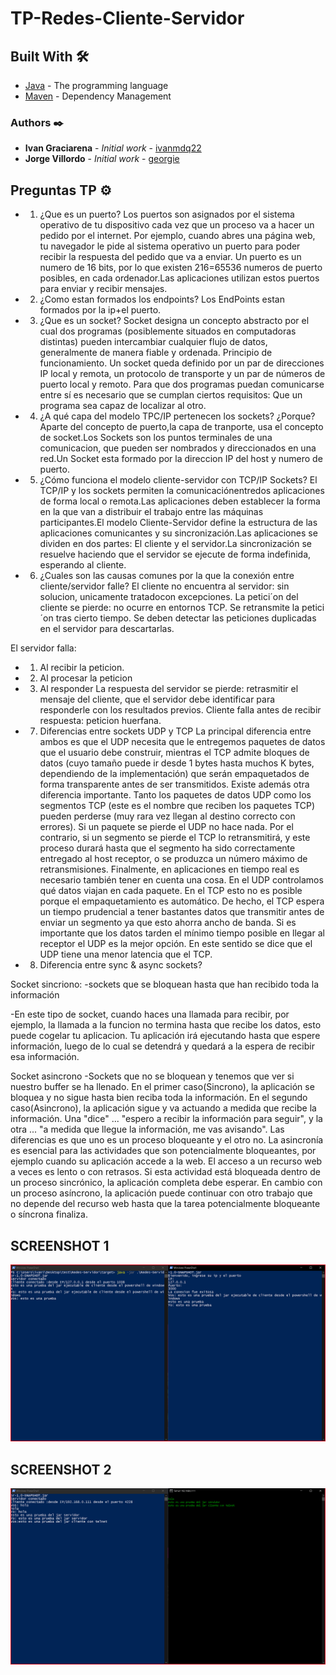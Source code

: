 # TP-Redes-Cliente-Servidor

## Built With 🛠️

* [Java](https://www.java.com/es/) - The programming language
* [Maven](https://maven.apache.org/) - Dependency Management

### Authors ✒️

* **Ivan Graciarena** - *Initial work* - [ivanmdq22](https://github.com/IGraciarena)
* **Jorge Villordo** - *Initial work* - [georgie](https://github.com/villordo)

## Preguntas TP ⚙️

* 1. ¿Que es un puerto?
Los puertos son asignados por el sistema operativo de tu dispositivo cada vez que un proceso va a hacer un pedido por el internet. Por ejemplo, cuando abres una página web, tu navegador le pide al sistema operativo un puerto para poder recibir la respuesta del pedido que va a enviar.
Un puerto es un numero de 16 bits, por lo que existen 216=65536 numeros de puerto posibles, en cada ordenador.Las aplicaciones  utilizan  estos puertos  para enviar y recibir mensajes.

* 2. ¿Como estan formados los endpoints?
Los EndPoints estan formados por la ip+el puerto.

* 3. ¿Que es un socket?
Socket designa un concepto abstracto por el cual dos programas (posiblemente situados en computadoras distintas) pueden intercambiar cualquier flujo de datos, generalmente de manera fiable y ordenada.
Principio de funcionamiento. Un socket queda definido por un par de direcciones IP local y remota, un protocolo de transporte y un par de números de puerto local y remoto. Para que dos programas puedan comunicarse entre sí es necesario que se cumplan ciertos requisitos: Que un programa sea capaz de localizar al otro.

* 4. ¿A qué capa del modelo TPC/IP pertenecen los sockets? ¿Porque?
Aparte del concepto de puerto,la capa de tranporte, usa el concepto de socket.Los Sockets  son los puntos terminales  de una comunicacion, que pueden ser nombrados y direccionados en una red.Un Socket esta formado por la direccion IP del host y numero de puerto.

* 5. ¿Cómo funciona el modelo cliente-servidor con TCP/IP Sockets?
El TCP/IP y los sockets permiten la comunicaciónentredos aplicaciones de forma local o remota.Las aplicaciones deben establecer la forma en la que van a distribuir el trabajo entre las máquinas participantes.El modelo Cliente-Servidor define la estructura de las aplicaciones comunicantes y su sincronización.Las aplicaciones se dividen en dos partes: El cliente y el servidor.La sincronización se resuelve haciendo que el servidor se ejecute de forma indefinida, esperando al cliente.

* 6. ¿Cuales son las causas comunes por la que la conexión entre cliente/servidor falle?
El cliente no encuentra al servidor: sin solucion, unicamente tratadocon excepciones.
La petici´on del cliente se pierde: no ocurre en entornos TCP. Se retransmite la petici´on tras cierto tiempo. Se deben detectar las peticiones duplicadas en el servidor para descartarlas.

El servidor falla:
   * 1. Al recibir la peticion.
   * 2. Al procesar la peticion
   * 3. Al responder
La respuesta del servidor se pierde: retrasmitir el mensaje del cliente, que el servidor debe identificar para responderle con los resultados previos.
Cliente falla antes de recibir respuesta: peticion huerfana. 

* 7. Diferencias entre sockets UDP y TCP
La principal diferencia entre ambos es que el UDP necesita que le entregemos paquetes de datos que el usuario debe construir, mientras el TCP admite bloques de datos (cuyo tamaño puede ir desde 1 bytes hasta muchos K bytes, dependiendo de la implementación) que serán empaquetados de forma transparente antes de ser transmitidos. 
Existe además otra diferencia importante. Tanto los paquetes de datos UDP como los segmentos TCP (este es el nombre que reciben los paquetes TCP) pueden perderse (muy rara vez llegan al destino correcto con errores). Si un paquete se pierde el UDP no hace nada. Por el contrario, si un segmento se pierde el TCP lo retransmitirá, y este proceso durará hasta que el segmento ha sido correctamente entregado al host receptor, o se produzca un número máximo de retransmisiones. 
Finalmente, en aplicaciones en tiempo real es necesario también tener en cuenta una cosa. En el UDP controlamos qué datos viajan en cada paquete. En el TCP esto no es posible porque el empaquetamiento es automático. De hecho, el TCP espera un tiempo prudencial a tener bastantes datos que transmitir antes de enviar un segmento ya que esto ahorra ancho de banda. Si es importante que los datos tarden el mínimo tiempo posible en llegar al receptor el UDP es la mejor opción. En este sentido se dice que el UDP tiene una menor latencia que el TCP.

* 8. Diferencia entre sync & async sockets?

Socket sincriono:
  -sockets que se bloquean hasta que han recibido toda la información  
  
  -En este tipo de socket, cuando haces una llamada para recibir, por ejemplo, la llamada a la funcion no termina hasta que recibe los datos, esto puede cogelar tu aplicacion.
Tu aplicación irá ejecutando hasta que espere información, luego de lo cual se detendrá y quedará a la espera de recibir esa información.    

Socket asincrono
  -Sockets que no se bloquean y tenemos que ver si nuestro buffer se ha llenado.
En el primer caso(Sincrono), la aplicación se bloquea y no sigue hasta bien reciba toda la información. En el segundo caso(Asincrono), la aplicación sigue y va actuando a medida que recibe la información. Una "dice" ... "espero a recibir la información para seguir", y la otra ... "a medida que llegue la información, me vas avisando".
Las diferencias es que uno es un proceso bloqueante y el otro no. La asincronía es esencial para las actividades que son potencialmente bloqueantes, por ejemplo cuando su aplicación accede a la web.  El acceso a un recurso web a veces es lento o con retrasos.  Si esta actividad está bloqueada dentro de un proceso sincrónico, la aplicación completa debe esperar.  En cambio con un proceso asíncrono, la aplicación puede continuar con otro trabajo que no depende del recurso web hasta que la tarea potencialmente bloqueante o síncrona finaliza.


## SCREENSHOT 1
![Screenshot del ejemplo con Powershell JAR](https://github.com/IGraciarena/TP-Redes-Cliente-Servidor/blob/master/Screenshot%20del%20ejemplo%20con%20Powershell%20JAR.png)
## SCREENSHOT 2
![Screenshot del ejemplo con telnet - JAR.png](https://github.com/IGraciarena/TP-Redes-Cliente-Servidor/blob/master/Screenshot%20del%20ejemplo%20con%20telnet%20-%20JAR.png)
